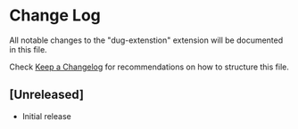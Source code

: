 # Change Log

All notable changes to the "dug-extenstion" extension will be documented in this file.

Check [Keep a Changelog](http://keepachangelog.com/) for recommendations on how to structure this file.

## [Unreleased]

- Initial release
